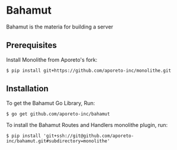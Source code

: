 # Bahamut

Bahamut is the materia for building a server


## Prerequisites

Install Monolithe from Aporeto's fork:

    $ pip install git+https://github.com/aporeto-inc/monolithe.git


## Installation

To get the Bahamut Go Library, Run:

    $ go get github.com/aporeto-inc/bahamut

To install the Bahamut Routes and Handlers monolithe plugin, run:

    $ pip install 'git+ssh://git@github.com/aporeto-inc/bahamut.git#subdirectory=monolithe'
